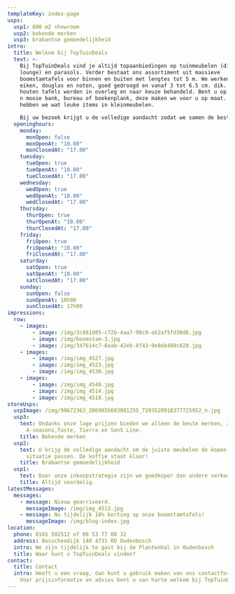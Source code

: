 ```yaml
---
templateKey: index-page
usps:
  usp1: 800 m2 showroom
  usp2: bekende merken
  usp3: brabantse gemoedelijkheid
intro:
  title: Welkom bij TopTuinDeals
  text: >-
    Bij TopTuinDeals vind je altijd topaanbiedingen op tuinmeubelen (dining en
    lounge) en parasols. Verder bestaat ons assortiment uit massieve
    boomstamtafels voor binnen en buiten met lengtes tot 5 m. We werken met o.a.
    eiken, douglas en noten, goed gedroogd en vanaf 3 tot 6.5 cm. dik. Alle
    houten tafels worden in overleg en naar keuze behandeld. Bent u op zoek naar
    n mooie bank, bureau of boekenplank, deze maken we voor u op maat. Ook
    hebben we wat leuke items in kleinmeubelen.

    Bij uw bezoek krijgt u de volledige aandacht zodat we samen de beste keuze voor uw situatie kunnen zoeken. We heten u van harte welkom, de koffie staat klaar!
  openinghours:
    monday:
      monOpen: false
      monOpenAt: "10.00"
      monClosedAt: "17.00"
    tuesday:
      tueOpen: true
      tueOpenAt: "10.00"
      tueClosedAt: "17.00"
    wednesday:
      wedOpen: true
      wedOpenAt: "10.00"
      wedClosedAt: "17.00"
    thursday:
      thurOpen: true
      thurOpenAt: "10.00"
      thurClosedAt: "17.00"
    friday:
      friOpen: true
      friOpenAt: "10.00"
      friClosedAt: "17.00"
    saturday:
      satOpen: true
      satOpenAt: "10.00"
      satClosedAt: "17.00"
    sunday:
      sunOpen: false
      sunOpenAt: 10h00
      sunClosedAt: 17h00
impressions:
  row:
    - images:
        - image: /img/3c861d85-c72b-4aa7-90c9-a62af5fd30d6.jpg
        - image: /img/boomstam-3.jpg
        - image: /img/347614c7-6eab-42eb-8f43-9e8eb489c828.jpg
    - images:
        - image: /img/img_4527.jpg
        - image: /img/img_4523.jpg
        - image: /img/img_4530.jpg
    - images:
        - image: /img/img_4540.jpg
        - image: /img/img_4514.jpg
        - image: /img/img_4518.jpg
storeUsps:
  uspImage: /img/90672363_2869855603081255_7203520918377725952_n.jpg
  usp3:
    text: Ondanks onze lage prijzen bieden we alleen de beste merken, zoals
      4-seasons,Taste, Tierra en SenS Line.
    title: Bekende merken
  usp2:
    text: U krijg de volledige aandacht om de juiste meubelen de kopen die bij uw
      situatie passen. De koffie staat klaar!
    title: Brabantse gemoedelijkheid
  usp1:
    text: Door onze inkoopstrategie zijn we goedkoper dan andere verkooppunten.
    title: Altijd voordelig.
latestMessages:
  messages:
    - message: Nieuw gearriveerd.
      messageImage: /img/img_4513.jpg
    - message: Nu tijdelijk 10% korting op onze boomstamtafels!
      messageImage: /img/blog-index.jpg
location:
  phone: 0165 502512 of 06 53 77 80 32
  address: Bosschendijk 140 4731 RD Oudenbosch
  intro: We zijn tijdelijk te gast bij de Plantenhal in Oudenbosch
  title: Waar kunt u TopTuinDeals vinden?
contact:
  title: Contact
  intro: Heeft u een vraag, dan kunt u gebruik maken van ons contactformulier.
    Voor prijsinformatie en advies bent u van harte welkom bij TopTuinDeals!
---
```

